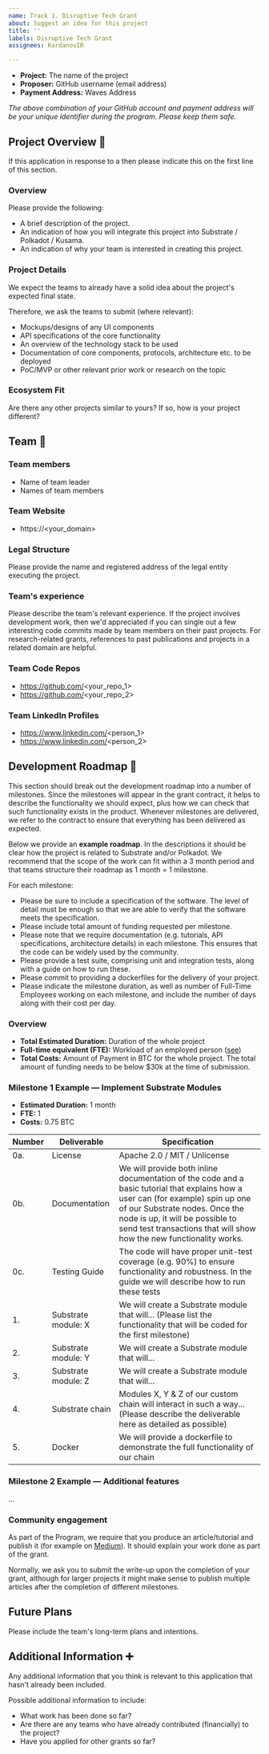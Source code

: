 ```yaml
---
name: Track 1. Disruptive Tech Grant
about: Suggest an idea for this project
title: ''
labels: Disruptive Tech Grant
assignees: KardanovIR

---
```


- **Project:** The name of the project
- **Proposer:** GitHub username (email address)
- **Payment Address:** Waves Address

*The above combination of your GitHub account and payment address will be your unique identifier during the program. Please keep them safe.*

## Project Overview 📄

If this application in response to a then please indicate this on the first line of this section.

### Overview

Please provide the following:

- A brief description of the project.
- An indication of how you will integrate this project into Substrate / Polkadot / Kusama.
- An indication of why your team is interested in creating this project.

### Project Details

We expect the teams to already have a solid idea about the project's expected final state.

Therefore, we ask the teams to submit (where relevant):

- Mockups/designs of any UI components
- API specifications of the core functionality
- An overview of the technology stack to be used
- Documentation of core components, protocols, architecture etc. to be deployed
- PoC/MVP or other relevant prior work or research on the topic

### Ecosystem Fit

Are there any other projects similar to yours? If so, how is your project different?

## Team 👥

### Team members

- Name of team leader
- Names of team members

### Team Website

- https://<your_domain>

### Legal Structure

Please provide the name and registered address of the legal entity executing the project.

### Team's experience

Please describe the team's relevant experience. If the project involves development work, then we'd appreciated if you can single out a few interesting code commits made by team members on their past projects. For research-related grants, references to past publications and projects in a related domain are helpful.

### Team Code Repos

- https://github.com/<your_repo_1>
- https://github.com/<your_repo_2>

### Team LinkedIn Profiles

- https://www.linkedin.com/<person_1>
- https://www.linkedin.com/<person_2>

## Development Roadmap 🔩

This section should break out the development roadmap into a number of milestones. Since the milestones will appear in the grant contract, it helps to describe the functionality we should expect, plus how we can check that such functionality exists in the product. Whenever milestones are delivered, we refer to the contract to ensure that everything has been delivered as expected.

Below we provide an **example roadmap**. In the descriptions it should be clear how the project is related to Substrate and/or Polkadot. We recommend that the scope of the work can fit within a 3 month period and that teams structure their roadmap as 1 month = 1 milestone.

For each milestone:

- Please be sure to include a specification of the software. The level of detail must be enough so that we are able to verify that the software meets the specification.
- Please include total amount of funding requested per milestone.
- Please note that we require documentation (e.g. tutorials, API specifications, architecture details) in each milestone. This ensures that the code can be widely used by the community.
- Please provide a test suite, comprising unit and integration tests, along with a guide on how to run these.
- Please commit to providing a dockerfiles for the delivery of your project.
- Please indicate the milestone duration, as well as number of Full-Time Employees working on each milestone, and include the number of days along with their cost per day.

### Overview

- **Total Estimated Duration:** Duration of the whole project
- **Full-time equivalent (FTE):** Workload of an employed person ([see](https://en.wikipedia.org/wiki/Full-time_equivalent))
- **Total Costs:** Amount of Payment in BTC for the whole project. The total amount of funding needs to be below $30k at the time of submission.

### Milestone 1 Example — Implement Substrate Modules

- **Estimated Duration:** 1 month
- **FTE:** 1
- **Costs:** 0.75 BTC

| Number | Deliverable         | Specification                                                |
| ------ | ------------------- | ------------------------------------------------------------ |
| 0a.    | License             | Apache 2.0 / MIT / Unlicense                                 |
| 0b.    | Documentation       | We will provide both inline documentation of the code and a basic tutorial that explains how a user can (for example) spin up one of our Substrate nodes. Once the node is up, it will be possible to send test transactions that will show how the new functionality works. |
| 0c.    | Testing Guide       | The code will have proper unit-test coverage (e.g. 90%) to ensure functionality and robustness. In the guide we will describe how to run these tests |
| 1.     | Substrate module: X | We will create a Substrate module that will... (Please list the functionality that will be coded for the first milestone) |
| 2.     | Substrate module: Y | We will create a Substrate module that will...               |
| 3.     | Substrate module: Z | We will create a Substrate module that will...               |
| 4.     | Substrate chain     | Modules X, Y & Z of our custom chain will interact in such a way... (Please describe the deliverable here as detailed as possible) |
| 5.     | Docker              | We will provide a dockerfile to demonstrate the full functionality of our chain |

### Milestone 2 Example — Additional features

...

### Community engagement

As part of the Program, we require that you produce an article/tutorial and publish it (for example on [Medium](https://medium.com/)). It should explain your work done as part of the grant.

Normally, we ask you to submit the write-up upon the completion of your grant, although for larger projects it might make sense to publish multiple articles after the completion of different milestones.

## Future Plans

Please include the team's long-term plans and intentions.

## Additional Information ➕

Any additional information that you think is relevant to this application that hasn't already been included.

Possible additional information to include:

- What work has been done so far?
- Are there are any teams who have already contributed (financially) to the project?
- Have you applied for other grants so far?

<details class="details-reset details-overlay details-overlay-dark" id="jumpto-line-details-dialog" style="box-sizing: border-box; display: block;"><summary data-hotkey="l" aria-label="Jump to line" role="button" style="box-sizing: border-box; display: list-item; cursor: pointer; list-style: none;"></summary></details>
